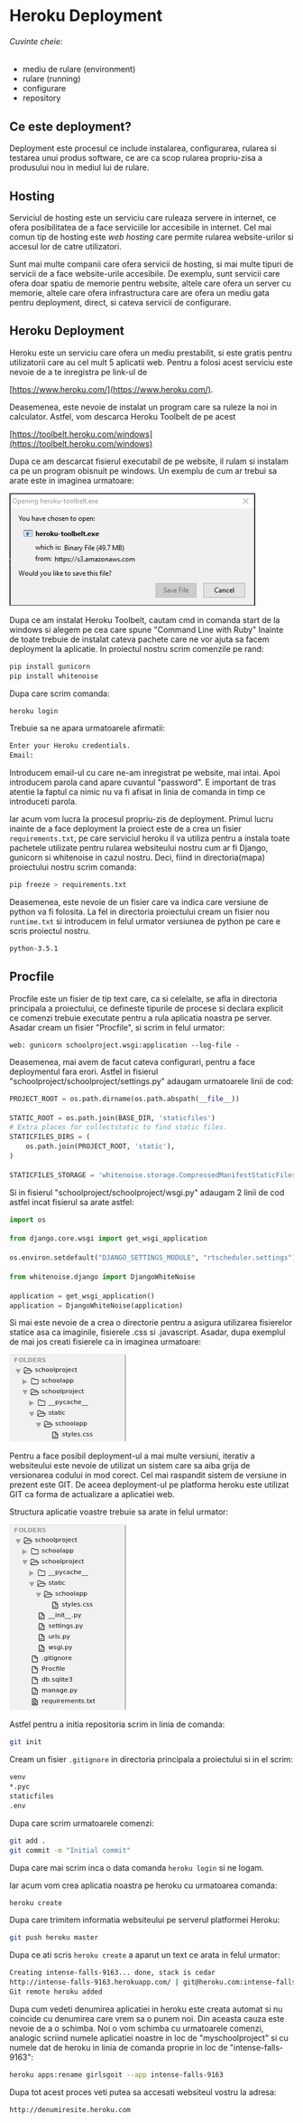 # Heroku Deployment

###### Cuvinte cheie:

* mediu de rulare (environment)
* rulare (running)
* configurare
* repository

## Ce este deployment?

Deployment este procesul ce include instalarea, configurarea, rularea si testarea unui produs software, ce are ca scop rularea propriu-zisa a produsului nou in mediul lui de rulare.

## Hosting

Serviciul de hosting este un serviciu care ruleaza servere in internet, ce ofera posibilitatea de a face serviciile lor accesibile in internet. Cel mai comun tip de hosting este *web hosting* care permite rularea website-urilor si accesul lor de catre utilizatori.

Sunt mai multe companii care ofera servicii de hosting, si mai multe tipuri de servicii de a face website-urile accesibile. De exemplu, sunt servicii care ofera doar spatiu de memorie pentru website, altele care ofera un server cu memorie, altele care ofera infrastructura care are ofera un mediu gata pentru deployment, direct, si cateva servicii de configurare. 

## Heroku Deployment

Heroku este un serviciu care ofera un mediu prestabilit, si este gratis pentru utilizatorii care au cel mult 5 aplicatii web. Pentru a folosi acest serviciu este nevoie de a te inregistra pe link-ul de 

[https://www.heroku.com/](https://www.heroku.com/).

Deasemenea, este nevoie de instalat un program care sa ruleze la noi in calculator. Astfel, vom descarca Heroku Toolbelt de pe acest 

[https://toolbelt.heroku.com/windows](https://toolbelt.heroku.com/windows)

Dupa ce am descarcat fisierul executabil de pe website, il rulam si instalam ca pe un program obisnuit pe windows. Un exemplu de cum ar trebui sa arate este in imaginea urmatoare:

![Install Heroku Toolbelt](/images/www/install_toolbelt_heroku.png)

Dupa ce am instalat Heroku Toolbelt, cautam cmd in comanda start de la windows si alegem pe cea care spune "Command Line with Ruby"
Inainte de toate trebuie de instalat cateva pachete care ne vor ajuta sa facem deployment la aplicatie. In proiectul nostru scrim comenzile pe rand:

```sh
pip install gunicorn
pip install whitenoise
```

Dupa care scrim comanda:

```sh
heroku login
```

Trebuie sa ne apara urmatoarele afirmatii:

```sh
Enter your Heroku credentials.
Email:
```

Introducem email-ul cu care ne-am inregistrat pe website, mai intai. Apoi introducem parola cand apare cuvantul "password". E important de tras atentie la faptul ca nimic nu va fi afisat in linia de comanda in timp ce introduceti parola.

Iar acum vom lucra la procesul propriu-zis de deployment. Primul lucru inainte de a face deployment la proiect este de a crea un fisier `requirements.txt`, pe care serviciul heroku il va utiliza pentru a instala toate pachetele utilizate pentru rularea websiteului nostru cum ar fi Django, gunicorn si whitenoise in cazul nostru. Deci, fiind in directoria(mapa) proiectului nostru scrim comanda:

```sh
pip freeze > requirements.txt
```

Deasemenea, este nevoie de un fisier care va indica care versiune de python va fi folosita. La fel in directoria proiectului cream un fisier nou `runtime.txt` si introducem in felul urmator versiunea de python pe care e scris proiectul nostru.

```sh
python-3.5.1
```

## Procfile
Procfile este un fisier de tip text care, ca si celelalte, se afla in directoria principala a proiectului, ce defineste tipurile de procese si declara explicit ce comenzi trebuie executate pentru a rula aplicatia noastra pe server. Asadar cream un fisier "Procfile", si scrim in felul urmator:

```
web: gunicorn schoolproject.wsgi:application --log-file -
```


Deasemenea, mai avem de facut cateva configurari, pentru a face deploymentul fara erori. Astfel in fisierul "schoolproject/schoolproject/settings.py" adaugam urmatoarele linii de cod:

```python
PROJECT_ROOT = os.path.dirname(os.path.abspath(__file__))

STATIC_ROOT = os.path.join(BASE_DIR, 'staticfiles')
# Extra places for collectstatic to find static files.
STATICFILES_DIRS = (
    os.path.join(PROJECT_ROOT, 'static'),
)

STATICFILES_STORAGE = 'whitenoise.storage.CompressedManifestStaticFilesStorage'
```

Si in fisierul "schoolproject/schoolproject/wsgi.py" adaugam 2 linii de cod astfel incat fisierul sa arate astfel:

```python
import os

from django.core.wsgi import get_wsgi_application

os.environ.setdefault("DJANGO_SETTINGS_MODULE", "rtscheduler.settings")

from whitenoise.django import DjangoWhiteNoise

application = get_wsgi_application()
application = DjangoWhiteNoise(application)
```

Si mai este nevoie de a crea o directorie pentru a asigura utilizarea fisierelor statice asa ca imaginile, fisierele .css si .javascript.
Asadar, dupa exemplul de mai jos creati fisierele ca in imaginea urmatoare:

![Directoriu static in directoriu principal al proiectului](/images/www/static_creation_deploy.png)

Pentru a face posibil deployment-ul a mai multe versiuni, iterativ a websiteului este nevoie de utilizat un sistem care sa aiba grija de versionarea codului in mod corect. Cel mai raspandit sistem de versiune in prezent este GIT. De aceea deployment-ul pe platforma heroku este utilizat GIT ca forma de actualizare a aplicatiei web.

Structura aplicatie voastre trebuie sa arate in felul urmator:

![Structura aplicatiei](/images/www/project_deploy.png)

Astfel pentru a initia repositoria scrim in linia de comanda:

```sh
git init
```

Cream un fisier `.gitignore` in directoria principala a proiectului si in el scrim:

```sh
venv
*.pyc
staticfiles
.env
```

Dupa care scrim urmatoarele comenzi:

```sh
git add .
git commit -m "Initial commit"
```

Dupa care mai scrim inca o data comanda `heroku login` si ne logam.

Iar acum vom crea aplicatia noastra pe heroku cu urmatoarea comanda:

```sh
heroku create
```

Dupa care trimitem informatia websiteului pe serverul platformei Heroku:

```sh
git push heroku master
```

Dupa ce ati scris `heroku create` a aparut un text ce arata in felul urmator:

```sh
Creating intense-falls-9163... done, stack is cedar
http://intense-falls-9163.herokuapp.com/ | git@heroku.com:intense-falls-9163.git
Git remote heroku added
```

Dupa cum vedeti denumirea aplicatiei in heroku este creata automat si nu coincide cu denumirea care vrem sa o punem noi. Din aceasta cauza este nevoie de a o schimba. 
Noi o vom schimba cu urmatoarele comenzi, analogic scriind numele aplicatiei noastre in loc de "myschoolproject" si cu numele dat de heroku in linia de comanda proprie in loc de "intense-falls-9163":

```sh
heroku apps:rename girlsgoit --app intense-falls-9163
```

Dupa tot acest proces veti putea sa accesati websiteul vostru la adresa:

```
http://denumiresite.heroku.com
```
